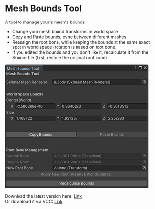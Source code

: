 # Mesh Bounds Tool
A tool to manage your's mesh's bounds

- Change your mesh bound transforms in world space
- Copy and Paste bounds, evne between different meshes
- Reassign the root bone, while keeping the bounds at the same exact spot in world space (rotation is based on root bone)
- If you edited the bounds and you don't like it, recalculate it from the Source file (first, restore the original root bone)
<img src="https://raw.githubusercontent.com/fkrisi11/MeshBoundsTool/f881933a7fcff16237b3a958861704b46d102468/Media/MeshBoundsTools_preview.png" />

Download the latest version here: [Link](https://github.com/fkrisi11/MeshBoundsTool/releases/latest) <br>
Or download it via VCC: [Link](https://fkrisi11.github.io/VPM-Package-Listing/)

